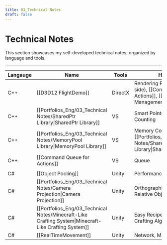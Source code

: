 ```yaml
---
title: 03_Technical Notes
draft: false
---
```


# **Technical Notes**

This section showcases my self-developed technical notes, organized by language and tools.

---

| **Langauge** | **Name**                                                                                             | **Tools** | **Highlight**                                                                              | **Team** | **Year** |
| ------------ | ---------------------------------------------------------------------------------------------------- | --------- | ------------------------------------------------------------------------------------------ | -------- | -------- |
| C++          | [[D3D12 FlightDemo]]                                                                                 | DirectX   | Rendering Pipeline (CPU-side), [[Command Queue for Actions]], [[Scene Stack Management]]   | Solo     | 2024     |
| C++          | [[Portfolios_Eng/03_Technical Notes/SharedPtr Library\|SharedPtr Library]]                           | VS        | Smart Pointer, Reference Counting                                                          | Solo     | 2024     |
| C++          | [[Portfolios_Eng/03_Technical Notes/MemoryPool Library\|MemoryPool Library]]                         | VS        | Memory Control, [[Portfolios_Eng/03_Technical Notes/SharedPtr Library\|SharedPtr Library]] | Solo     | 2024     |
| C++          | [[Command Queue for Actions]]                                                                        | VS        | Queue                                                                                      | Solo     | 2024     |
|              |                                                                                                      |           |                                                                                            |          |          |
| C#           | [[Object Pooling]]                                                                                   | Unity     | Performance Optimization                                                                   | Solo     | 2023     |
| C#           | [[Portfolios_Eng/03_Technical Notes/Camera Projection\|Camera Projection]]                           | Unity     | Orthographic Camera-Relative Object Setup                                                  | Solo     | 2023     |
| C#           | [[Portfolios_Eng/03_Technical Notes/Minecraft-Like Crafting System\|Minecraft-Like Crafting System]] | Unity     | Easy Recipe Setup, Flexible Crafting Algorithm                                             | Solo     | 2023     |
| C#           | [[RealTimeMovement]]                                                                                 | Unity     | Network, Multiplayer                                                                       | Solo     | 2023     |